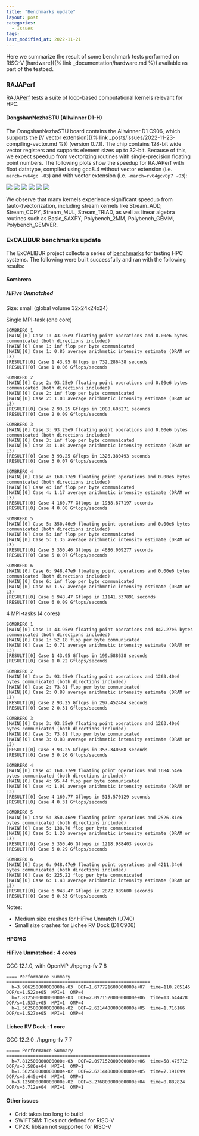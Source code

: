 ```yaml
---
title: "Benchmarks update"
layout: post
categories:
  - Issues
tags:
last_modified_at: 2022-11-21
---
```



Here we summarize the result of some benchmark tests performed on RISC-V [hardware]({% link _documentation/hardware.md %}) available as part of the testbed.

### RAJAPerf

[RAJAPerf](https://github.com/LLNL/RAJAPerf) tests a suite of loop-based computational kernels relevant for HPC.

#### DongshanNezhaSTU (Allwinner D1-H)

The DongshanNezhaSTU board contains the Allwinner D1 C906, which supports the [V vector extension]({% link _posts/issues/2022-11-23-compiling-vector.md %}) (version 0.7.1). The chip contains 128-bit wide vector registers and supports element sizes up to 32-bit. Because of this, we expect speedup from vectorizing routines with single-precision floating point numbers. The following plots show the speedup for RAJAPerf with float datatype, compiled using gcc8.4 without vector extension (i.e. `-march=rv64gc -O3`) and with vector extension (i.e. `-march=rv64gcv0p7 -O3`):

<img src="/images/rajaperf-float-speedup-basic.png"/>

<img src="/images/rajaperf-float-speedup-lcals.png"/>

<img src="/images/rajaperf-float-speedup-polybench.png"/>

<img src="/images/rajaperf-float-speedup-stream.png"/>

<img src="/images/rajaperf-float-speedup-apps.png"/>

<img src="/images/rajaperf-float-speedup-algorithm.png"/>

We observe that many kernels experience significant speedup from (auto-)vectorization, including stream kernels like Stream_ADD, Stream_COPY, Stream_MUL, Stream_TRIAD, as well as linear algebra routines such as Basic_SAXPY, Polybench_2MM, Polybench_GEMM, Polybench_GEMVER.

### ExCALIBUR benchmarks update

The ExCALIBUR project collects a series of [benchmarks](https://github.com/ukri-excalibur/excalibur-tests) for testing HPC systems. The following were built successfully and ran with the following results:

#### Sombrero

##### HiFive Unmatched

Size: small (global volume 32x24x24x24)

Single MPI-task (one core)

```
SOMBRERO 1
[MAIN][0] Case 1: 43.95e9 floating point operations and 0.00e6 bytes communicated (both directions included)
[MAIN][0] Case 1: inf flop per byte communicated
[MAIN][0] Case 1: 0.85 average arithmetic intensity estimate (DRAM or L3) 
[RESULT][0] Case 1 43.95 Gflops in 732.286438 seconds
[RESULT][0] Case 1 0.06 Gflops/seconds

SOMBRERO 2
[MAIN][0] Case 2: 93.25e9 floating point operations and 0.00e6 bytes communicated (both directions included)
[MAIN][0] Case 2: inf flop per byte communicated
[MAIN][0] Case 2: 1.03 average arithmetic intensity estimate (DRAM or L3) 
[RESULT][0] Case 2 93.25 Gflops in 1088.603271 seconds
[RESULT][0] Case 2 0.09 Gflops/seconds

SOMBRERO 3
[MAIN][0] Case 3: 93.25e9 floating point operations and 0.00e6 bytes communicated (both directions included)
[MAIN][0] Case 3: inf flop per byte communicated
[MAIN][0] Case 3: 1.03 average arithmetic intensity estimate (DRAM or L3) 
[RESULT][0] Case 3 93.25 Gflops in 1326.380493 seconds
[RESULT][0] Case 3 0.07 Gflops/seconds

SOMBRERO 4
[MAIN][0] Case 4: 160.77e9 floating point operations and 0.00e6 bytes communicated (both directions included)
[MAIN][0] Case 4: inf flop per byte communicated
[MAIN][0] Case 4: 1.17 average arithmetic intensity estimate (DRAM or L3) 
[RESULT][0] Case 4 160.77 Gflops in 1938.877197 seconds
[RESULT][0] Case 4 0.08 Gflops/seconds

SOMBRERO 5
[MAIN][0] Case 5: 350.46e9 floating point operations and 0.00e6 bytes communicated (both directions included)
[MAIN][0] Case 5: inf flop per byte communicated
[MAIN][0] Case 5: 1.35 average arithmetic intensity estimate (DRAM or L3) 
[RESULT][0] Case 5 350.46 Gflops in 4686.009277 seconds
[RESULT][0] Case 5 0.07 Gflops/seconds

SOMBRERO 6
[MAIN][0] Case 6: 948.47e9 floating point operations and 0.00e6 bytes communicated (both directions included)
[MAIN][0] Case 6: inf flop per byte communicated
[MAIN][0] Case 6: 1.57 average arithmetic intensity estimate (DRAM or L3) 
[RESULT][0] Case 6 948.47 Gflops in 11141.337891 seconds
[RESULT][0] Case 6 0.09 Gflops/seconds
```

4 MPI-tasks (4 cores)

```
SOMBRERO 1
[MAIN][0] Case 1: 43.95e9 floating point operations and 842.27e6 bytes communicated (both directions included)
[MAIN][0] Case 1: 52.18 flop per byte communicated
[MAIN][0] Case 1: 0.71 average arithmetic intensity estimate (DRAM or L3) 
[RESULT][0] Case 1 43.95 Gflops in 199.588638 seconds
[RESULT][0] Case 1 0.22 Gflops/seconds

SOMBRERO 2
[MAIN][0] Case 2: 93.25e9 floating point operations and 1263.40e6 bytes communicated (both directions included)
[MAIN][0] Case 2: 73.81 flop per byte communicated
[MAIN][0] Case 2: 0.88 average arithmetic intensity estimate (DRAM or L3) 
[RESULT][0] Case 2 93.25 Gflops in 297.452484 seconds
[RESULT][0] Case 2 0.31 Gflops/seconds

SOMBRERO 3
[MAIN][0] Case 3: 93.25e9 floating point operations and 1263.40e6 bytes communicated (both directions included)
[MAIN][0] Case 3: 73.81 flop per byte communicated
[MAIN][0] Case 3: 0.88 average arithmetic intensity estimate (DRAM or L3) 
[RESULT][0] Case 3 93.25 Gflops in 353.340668 seconds
[RESULT][0] Case 3 0.26 Gflops/seconds

SOMBRERO 4
[MAIN][0] Case 4: 160.77e9 floating point operations and 1684.54e6 bytes communicated (both directions included)
[MAIN][0] Case 4: 95.44 flop per byte communicated
[MAIN][0] Case 4: 1.01 average arithmetic intensity estimate (DRAM or L3) 
[RESULT][0] Case 4 160.77 Gflops in 515.570129 seconds
[RESULT][0] Case 4 0.31 Gflops/seconds

SOMBRERO 5
[MAIN][0] Case 5: 350.46e9 floating point operations and 2526.81e6 bytes communicated (both directions included)
[MAIN][0] Case 5: 138.70 flop per byte communicated
[MAIN][0] Case 5: 1.20 average arithmetic intensity estimate (DRAM or L3) 
[RESULT][0] Case 5 350.46 Gflops in 1218.988403 seconds
[RESULT][0] Case 5 0.29 Gflops/seconds

SOMBRERO 6
[MAIN][0] Case 6: 948.47e9 floating point operations and 4211.34e6 bytes communicated (both directions included)
[MAIN][0] Case 6: 225.22 flop per byte communicated
[MAIN][0] Case 6: 1.43 average arithmetic intensity estimate (DRAM or L3) 
[RESULT][0] Case 6 948.47 Gflops in 2872.089600 seconds
[RESULT][0] Case 6 0.33 Gflops/seconds

```

Notes:

- Medium size crashes for HiFive Unmatch (U740)
- Small size crashes for Lichee RV Dock (D1 C906)

#### HPGMG

#### HiFive Unmatched : 4 cores

GCC 12.1.0, with OpenMP
./hpgmg-fv 7 8

```
==== Performance Summary ======================================================
  h=3.906250000000000e-03  DOF=1.677721600000000e+07  time=110.205145  DOF/s=1.522e+05  MPI=1  OMP=4
  h=7.812500000000000e-03  DOF=2.097152000000000e+06  time=13.644428  DOF/s=1.537e+05  MPI=1  OMP=4
  h=1.562500000000000e-02  DOF=2.621440000000000e+05  time=1.716166  DOF/s=1.527e+05  MPI=1  OMP=4
```

#### Lichee RV Dock : 1 core

GCC 12.2.0
./hpgmg-fv 7 7

```
===== Performance Summary ======================================================
  h=7.812500000000000e-03  DOF=2.097152000000000e+06  time=58.475712  DOF/s=3.586e+04  MPI=1  OMP=1
  h=1.562500000000000e-02  DOF=2.621440000000000e+05  time=7.191099  DOF/s=3.645e+04  MPI=1  OMP=1
  h=3.125000000000000e-02  DOF=3.276800000000000e+04  time=0.882824  DOF/s=3.712e+04  MPI=1  OMP=1
```

#### Other issues

- Grid: takes too long to build
- SWIFTSIM: Ticks not defined for RISC-V
- CP2K: liblsan not supported for RISC-V

